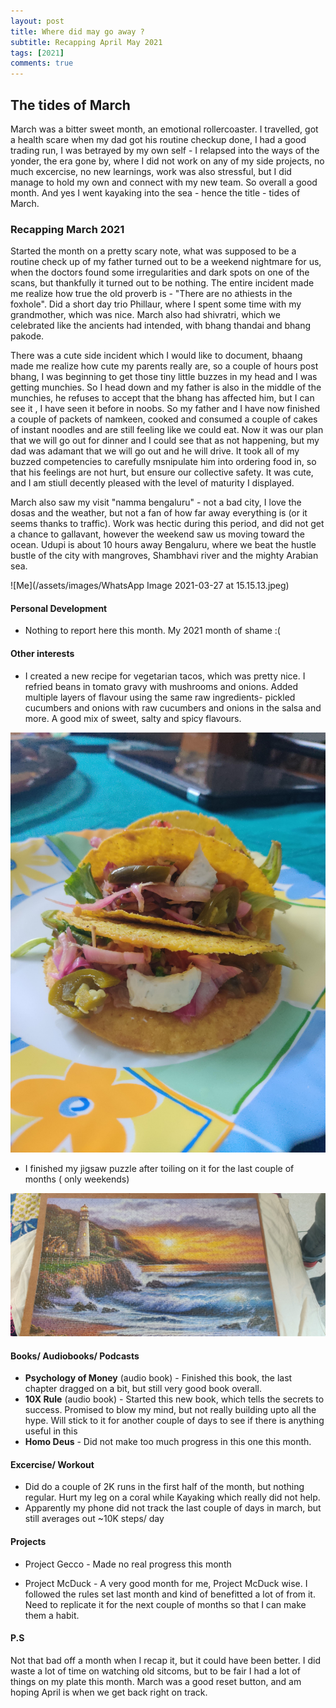 ```yaml
---
layout: post
title: Where did may go away ?
subtitle: Recapping April May 2021
tags: [2021]
comments: true
---
```

## The tides of March

March was a bitter sweet month, an emotional rollercoaster. I travelled, got a health scare when my dad got his routine checkup done, I had a good trading run, I was betrayed by my own self - I relapsed into the ways of the yonder, the era gone by, where I did not work on any of my side projects, no much excercise, no new learnings, work was also stressful, but I did manage to hold my own and connect with my new team. So overall a good month. And yes I went kayaking into the sea - hence the title - tides of March. 

### Recapping March 2021

Started the month on a pretty scary note, what was supposed to be a routine check up of my father turned out to be a weekend nightmare for us, when the doctors found some irregularities and dark spots on one of the scans, but thankfully it turned out to be nothing. The entire incident made me realize how true the old proverb is - "There are no athiests in the foxhole". Did a short day trio Phillaur, where I spent some time with my grandmother, which was nice. March also had shivratri, which we celebrated like the ancients had intended, with bhang thandai and bhang pakode. 

There was a cute side incident which I would like to document, bhaang made me realize how cute my parents really are, so a couple of hours post bhang, I was beginning to get those tiny little buzzes in my head and I was getting munchies. So I head down and my father is also in the middle of the munchies, he refuses to accept that the bhang has affected him, but I can see it , I have seen it before in noobs. So my father and I have now finished a couple of packets of namkeen, cooked and consumed a couple of cakes of instant noodles and are still feeling like we could eat. Now it was our plan that we will go out for dinner and  I could see that as not happening, but my dad was adamant that we will go out and he will drive. It took all of my buzzed competencies to carefully msnipulate him into ordering food in, so that his feelings are not hurt, but ensure our collective safety. It was cute, and I am stiull decently pleased with the level of maturity I displayed.

March also saw my visit "namma bengaluru" - not a bad city, I love the dosas and the weather, but not a fan of how far away everything is (or it seems thanks to traffic). Work was hectic during this period, and did not get a chance to gallavant, however the weekend saw us moving toward the ocean. Udupi is about 10 hours away Bengaluru, where we beat the hustle bustle of the city with mangroves, Shambhavi river and the mighty Arabian sea.

![Me](/assets/images/WhatsApp Image 2021-03-27 at 15.15.13.jpeg)


#### Personal Development
* Nothing to report here this month. My 2021 month of shame :( 

#### Other interests
* I created a new recipe for vegetarian tacos, which was pretty nice. I refried beans in tomato gravy with mushrooms and onions. Added multiple layers of flavour using the same raw ingredients- pickled cucumbers and onions with raw cucumbers and onions in the salsa and more. A good mix of sweet, salty and spicy flavours.

![Yummy Tacos](https://github.com/drawlia/Journal/blob/master/assets/img/tacos.jpg?raw=true)

* I finished my jigsaw puzzle after toiling on it for the last couple of months ( only weekends)

![1000 piece monster](/assets/img/jigsaw.jpg)


#### Books/ Audiobooks/ Podcasts
* **Psychology of Money** (audio book) - Finished this book, the last chapter dragged on a bit, but still very good book overall.
* **10X Rule** (audio book) - Started this new book, which tells the secrets to success. Promised to blow my mind, but not really building upto all the hype. Will stick to it for another couple of days to see if there is anything useful in this
* **Homo Deus** - Did not make too much progress in this one this month.

#### Excercise/ Workout

* Did do a couple of 2K runs in the first half of the month, but nothing regular. Hurt my leg on a coral while Kayaking which really did not help.
* Apparently my phone did not track the last couple of days in march, but still averages out ~10K steps/ day

#### Projects

* Project Gecco - Made no real progress this month

* Project McDuck - A very good month for me, Project McDuck wise. I followed the rules set last month and kind of benefitted a lot of from it. Need to replicate it for the next couple of months so that I can make them a habit.


#### P.S

Not that bad off a month when I recap it, but it could have been better. I did waste a lot of time on watching old sitcoms, but to be fair I had a lot of things on my plate this month. March was a good reset button, and am hoping April is when we get back right on track.
